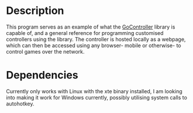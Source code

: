 # Description

This program serves as an example of what the [GoController](github.com/thefryscorer/gocontroller) library is capable of, and a general reference for programming customised controllers using the library.
The controller is hosted locally as a webpage, which can then be accessed using any browser- mobile or otherwise- to control games over the network.

# Dependencies

Currently only works with Linux with the xte binary installed, I am looking into making it work for Windows currently, possibly utilising system calls to autohotkey.
